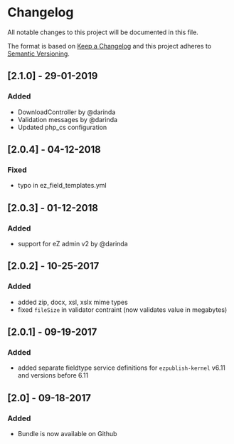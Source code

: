 Changelog
=========

All notable changes to this project will be documented in this file.

The format is based on [Keep a Changelog](http://keepachangelog.com/)
and this project adheres to [Semantic Versioning](http://semver.org/).


## [2.1.0] - 29-01-2019
### Added
- DownloadController by @darinda
- Validation messages by @darinda
- Updated php_cs configuration

## [2.0.4] - 04-12-2018
### Fixed
- typo in ez_field_templates.yml

## [2.0.3] - 01-12-2018
### Added
- support for eZ admin v2 by @darinda

## [2.0.2] - 10-25-2017
### Added
- added zip, docx, xsl, xslx mime types
- fixed `fileSize` in validator contraint (now validates value in megabytes)

## [2.0.1] - 09-19-2017
### Added
- added separate fieldtype service definitions for `ezpublish-kernel` v6.11 and versions before 6.11

## [2.0] - 09-18-2017
### Added
- Bundle is now available on Github
